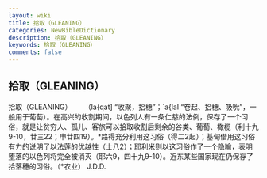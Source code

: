 ```yaml
---
layout: wiki
title: 拾取（GLEANING）
categories: NewBibleDictionary
description: 拾取（GLEANING）
keywords: 拾取（GLEANING）
comments: false
---
```


## 拾取（GLEANING）



拾取（GLEANING）
　　（la{qat] “收聚，拾穗”；`a{lal “卷起、拾穗、吸吮”，一般用于葡萄）。在高兴的收割期间，以色列人有一条仁慈的法例，保存了一个习俗，就是让贫穷人、孤儿、客旅可以拾取收割后剩余的谷类、葡萄、橄榄（利十九9-10，廿三22；申廿四19）。*路得充分利用这习俗（得二2起）；基甸借用这习俗有力的说明了以法莲的优越性（士八2）；耶利米则以这习俗作了一个隐喻，表明堕落的以色列将完全被消灭（耶六9，四十九9-10）。近东某些国家现在仍保存了拾落穗的习俗。（*农业）
J.D.D.




